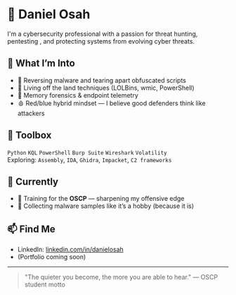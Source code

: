 # 🧨 Daniel Osah 

I'm a cybersecurity professional with a passion for threat hunting, pentesting , and protecting systems from evolving cyber threats. 

## 🧠 What I’m Into
- 🔬 Reversing malware and tearing apart obfuscated scripts  
- 🐚 Living off the land techniques (LOLBins, wmic, PowerShell)  
- 🩻 Memory forensics & endpoint telemetry  
- 🩸 Red/blue hybrid mindset — I believe good defenders think like attackers  

## 🔧 Toolbox
`Python` `KQL` `PowerShell` `Burp Suite` `Wireshark` `Volatility`  
Exploring: `Assembly`, `IDA`, `Ghidra`, `Impacket`, `C2 frameworks`

## 🚧 Currently
- 🎯 Training for the **OSCP** — sharpening my offensive edge  
- 📁 Collecting malware samples like it’s a hobby (because it is)

## 📫 Find Me
- LinkedIn: [linkedin.com/in/danielosah](https://linkedin.com/in/danielosah)
- (Portfolio coming soon)

---

> "The quieter you become, the more you are able to hear." — OSCP student motto

<!---
onisoyyc/onisoyyc is a ✨ special ✨ repository because its `README.md` (this file) appears on your GitHub profile.
You can click the Preview link to take a look at your changes.
--->
